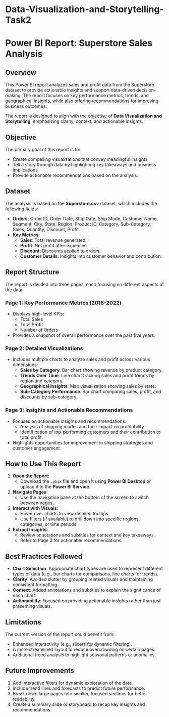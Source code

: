 # Data-Visualization-and-Storytelling-Task2
# Power BI Report: Superstore Sales Analysis

## Overview
This Power BI report analyzes sales and profit data from the Superstore dataset to provide actionable insights and support data-driven decision-making. The report focuses on key performance metrics, trends, and geographical insights, while also offering recommendations for improving business outcomes.

The report is designed to align with the objective of **Data Visualization and Storytelling**, emphasizing clarity, context, and actionable insights.

## Objective
The primary goal of this report is to:
- Create compelling visualizations that convey meaningful insights.
- Tell a story through data by highlighting key takeaways and business implications.
- Provide actionable recommendations based on the analysis.

## Dataset
The analysis is based on the **Superstore.csv** dataset, which includes the following fields:
- **Orders**: Order ID, Order Date, Ship Date, Ship Mode, Customer Name, Segment, City, State, Region, Product ID, Category, Sub-Category, Sales, Quantity, Discount, Profit.
- **Key Metrics**:
  - **Sales**: Total revenue generated.
  - **Profit**: Net profit after expenses.
  - **Discount**: Discounts applied to orders.
  - **Customer Details**: Insights into customer behavior and contribution.

## Report Structure
The report is divided into three pages, each focusing on different aspects of the data:

### Page 1: Key Performance Metrics (2018-2022)
- Displays high-level KPIs:
  - Total Sales
  - Total Profit
  - Number of Orders
- Provides a snapshot of overall performance over the past five years.

### Page 2: Detailed Visualizations
- Includes multiple charts to analyze sales and profit across various dimensions:
  - **Sales by Category**: Bar chart showing revenue by product category.
  - **Trends Over Time**: Line chart tracking sales and profit trends by region and category.
  - **Geographical Insights**: Map visualization showing sales by state.
  - **Sub-Category Performance**: Bar chart comparing sales, profit, and discounts by sub-category.

### Page 3: Insights and Actionable Recommendations
- Focuses on actionable insights and recommendations:
  - Analysis of shipping modes and their impact on profitability.
  - Identification of top-performing customers and their contribution to total profit.
- Highlights opportunities for improvement in shipping strategies and customer engagement.

## How to Use This Report
1. **Open the Report**:
   - Download the `.pbix` file and open it using **Power BI Desktop** or upload it to the **Power BI Service**.
2. **Navigate Pages**:
   - Use the navigation pane at the bottom of the screen to switch between pages.
3. **Interact with Visuals**:
   - Hover over charts to view detailed tooltips.
   - Use filters (if available) to drill down into specific regions, categories, or time periods.
4. **Extract Insights**:
   - Review annotations and subtitles for context and key takeaways.
   - Refer to Page 3 for actionable recommendations.

## Best Practices Followed
- **Chart Selection**: Appropriate chart types are used to represent different types of data (e.g., bar charts for comparisons, line charts for trends).
- **Clarity**: Avoided clutter by grouping related visuals and maintaining consistent formatting.
- **Context**: Added annotations and subtitles to explain the significance of each chart.
- **Actionability**: Focused on providing actionable insights rather than just presenting visuals.

## Limitations
The current version of the report could benefit from:
- Enhanced interactivity (e.g., slicers for dynamic filtering).
- A more streamlined layout to reduce overcrowding on certain pages.
- Additional trend analysis to highlight seasonal patterns or anomalies.

## Future Improvements
1. Add interactive filters for dynamic exploration of the data.
2. Include trend lines and forecasts to predict future performance.
3. Break down large pages into smaller, focused sections for better readability.
4. Create a summary slide or storyboard to recap key insights and recommendations.
